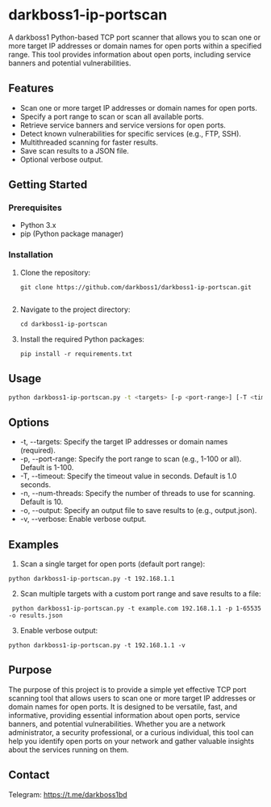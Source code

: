 # darkboss1-ip-portscan

A darkboss1 Python-based TCP port scanner that allows you to scan one or more target IP addresses or domain names for open ports within a specified range. This tool provides information about open ports, including service banners and potential vulnerabilities.


## Features

- Scan one or more target IP addresses or domain names for open ports.
- Specify a port range to scan or scan all available ports.
- Retrieve service banners and service versions for open ports.
- Detect known vulnerabilities for specific services (e.g., FTP, SSH).
- Multithreaded scanning for faster results.
- Save scan results to a JSON file.
- Optional verbose output.


## Getting Started

### Prerequisites

- Python 3.x
- pip (Python package manager)

### Installation

1. Clone the repository:

   ```shell
   git clone https://github.com/darkboss1/darkboss1-ip-portscan.git
  
2. Navigate to the project directory:
   ```shell  
   cd darkboss1-ip-portscan
3. Install the required Python packages:
   ```shell
   pip install -r requirements.txt 
## Usage    
```bash
python darkboss1-ip-portscan.py -t <targets> [-p <port-range>] [-T <timeout>] [-n <num-threads>] [-o <output>] [-v]
```
## Options   
- -t, --targets: Specify the target IP addresses or domain names (required).
- -p, --port-range: Specify the port range to scan (e.g., 1-100 or all). Default is 1-100.
- -T, --timeout: Specify the timeout value in seconds. Default is 1.0 seconds.
- -n, --num-threads: Specify the number of threads to use for scanning. Default is 10.
- -o, --output: Specify an output file to save results to (e.g., output.json).
- -v, --verbose: Enable verbose output.

## Examples
1. Scan a single target for open ports (default port range):
 ```shell
 python darkboss1-ip-portscan.py -t 192.168.1.1
 ```
2. Scan multiple targets with a custom port range and save results to a file:
```shell
 python darkboss1-ip-portscan.py -t example.com 192.168.1.1 -p 1-65535 -o results.json
``` 
3. Enable verbose output:
```shell
python darkboss1-ip-portscan.py -t 192.168.1.1 -v
```
## Purpose

The purpose of this project is to provide a simple yet effective TCP port scanning tool that allows users to scan one or more target IP addresses or domain names for open ports. It is designed to be versatile, fast, and informative, providing essential information about open ports, service banners, and potential vulnerabilities. Whether you are a network administrator, a security professional, or a curious individual, this tool can help you identify open ports on your network and gather valuable insights about the services running on them.
## Contact
Telegram: https://t.me/darkboss1bd
